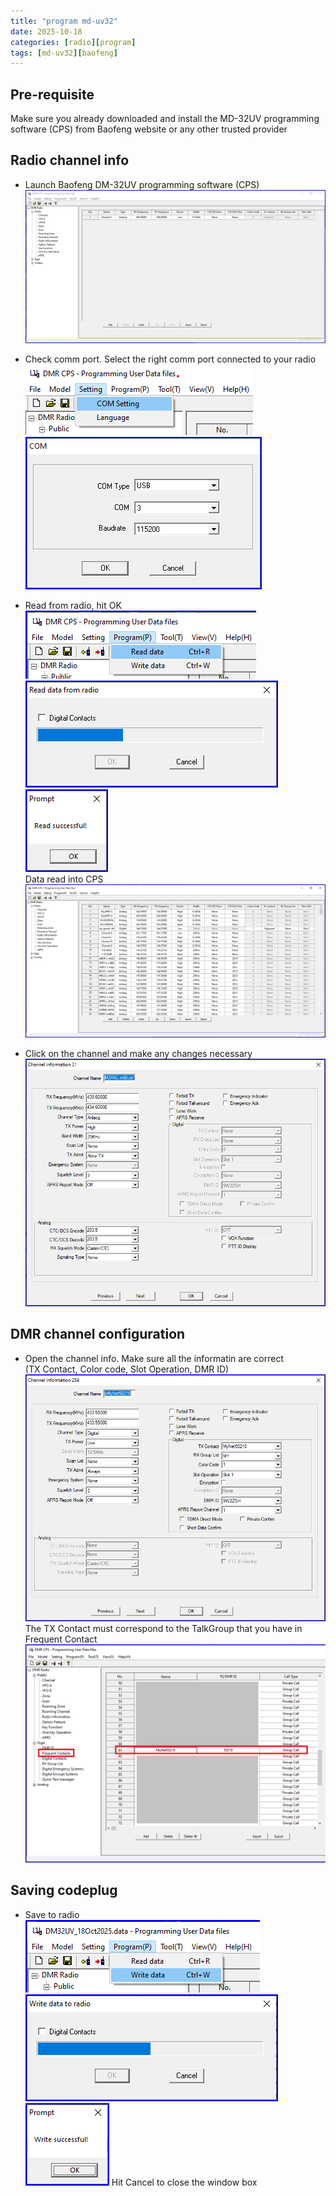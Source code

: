 ```yaml
---
title: "program md-uv32"
date: 2025-10-18
categories: [radio][program]
tags: [md-uv32][baofeng]
---
```


## Pre-requisite
Make sure you already downloaded and install the MD-32UV programming software (CPS) from Baofeng website or any other trusted provider

## Radio channel info

- Launch Baofeng DM-32UV programming software (CPS) <br>
![01_load_cps](/assets/img/01_load_cps.png)

- Check comm port. Select the right comm port connected to your radio<br>
![02_setting_com_port](/assets/img/02_setting_com_port.png)
![03_com_port](/assets/img/03_com_port.png)

- Read from radio, hit OK<br>
![04_read_from_radio](/assets/img/04_read_from_radio.png)<br>
![05_read_data](/assets/img/05_read_data.png)<br>
![06_read_successful](/assets/img/06_read_successful.png)<br>
Data read into CPS
![07_channel_in_cps](/assets/img/07_channel_in_cps.png)<br>

- Click on the channel and make any changes necessary<br>
![08_channel_info](/assets/img/08_channel_info.png)

## DMR channel configuration

- Open the channel info. Make sure all the informatin are correct<br>
(TX Contact, Color code, Slot Operation, DMR ID)
![09_dmr_channel_info](/assets/img/09_dmr_channel_info.png)
The TX Contact must correspond to the TalkGroup that you have in Frequent Contact
![10_freq_contacts](/assets/img/10_freq_contacts.png)

## Saving codeplug

- Save to radio<br>
![11_program_write_data](/assets/img/11_program_write_data.png)
![12_write_to_radio](/assets/img/12_write_to_radio.png)<br>
![12_write_successful](/assets/img/13_write_successful.png)
Hit Cancel to close the window box
